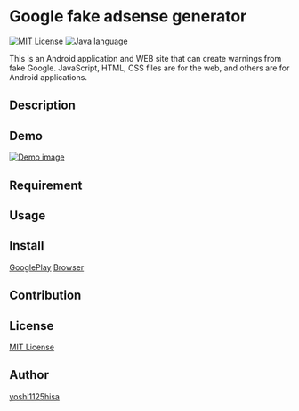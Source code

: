 # Google fake adsense generator

[![MIT License](http://img.shields.io/badge/license-MIT-blue.svg?style=flat)](LICENSE)
[![Java language](https://img.shields.io/badge/language-Java-green.svg?style=flat)](LANGUAGE)

This is an Android application and WEB site that can create warnings from fake Google. JavaScript, HTML, CSS files are for the web, and others are for Android applications.

## Description

## Demo
[![Demo image](https://lh3.googleusercontent.com/yzMkis7hWwh6NjRrswDNgiXUAJnHxO4T4JT0NzsjjKWRJ3Cd3J4Y0p-l4z76_sJn0Ks=w2880-h1578-rw?style=flat)](IMAGE)

## Requirement

## Usage

## Install
[GooglePlay](https://play.google.com/store/apps/details?id=com.developer.yoshi1125hisa.googlealert)
[Browser]()

## Contribution


## License
[MIT License]()

## Author

[yoshi1125hisa](https://github.com/yoshi1125hisa)
